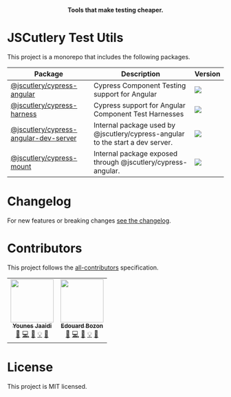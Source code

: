 <p align="center">
  <strong>Tools that make testing cheaper.</strong>
</p>

# JSCutlery Test Utils

This project is a monorepo that includes the following packages.

| Package                                                                        | Description                                                                    | Version                                                                    |
| ------------------------------------------------------------------------------ | ------------------------------------------------------------------------------ | -------------------------------------------------------------------------- |
| [@jscutlery/cypress-angular](./packages/cypress-angular)                       | Cypress Component Testing support for Angular                                  | <img src="https://badgen.net/npm/v/@jscutlery/cypress-angular">            |
| [@jscutlery/cypress-harness](./packages/cypress-harness)                       | Cypress support for Angular Component Test Harnesses                           | <img src="https://badgen.net/npm/v/@jscutlery/cypress-harness">            |
| [@jscutlery/cypress-angular-dev-server](./packages/cypress-angular-dev-server) | Internal package used by @jscutlery/cypress-angular to the start a dev server. | <img src="https://badgen.net/npm/v/@jscutlery/cypress-angular-dev-server"> |
| [@jscutlery/cypress-mount](./packages/cypress-mount)                           | Internal package exposed through @jscutlery/cypress-angular.                   | <img src="https://badgen.net/npm/v/@jscutlery/cypress-mount">              |

# Changelog

For new features or breaking changes [see the changelog](CHANGELOG.md).

# Contributors

This project follows the [all-contributors](https://github.com/all-contributors/all-contributors) specification.

<!-- ALL-CONTRIBUTORS-LIST:START - Do not remove or modify this section -->
<!-- prettier-ignore-start -->
<!-- markdownlint-disable -->
<table>
  <tr>
    <td align="center"><a href="https://marmicode.io/"><img src="https://avatars2.githubusercontent.com/u/2674658?v=4?s=100" width="100px;" alt=""/><br /><sub><b>Younes Jaaidi</b></sub></a><br /><a href="https://github.com/jscutlery/convoyr/issues?q=author%3Ayjaaidi" title="Bug reports">🐛</a> <a href="https://github.com/jscutlery/convoyr/commits?author=yjaaidi" title="Code">💻</a> <a href="https://github.com/jscutlery/convoyr/commits?author=yjaaidi" title="Documentation">📖</a> <a href="#example-yjaaidi" title="Examples">💡</a> <a href="#ideas-yjaaidi" title="Ideas, Planning, & Feedback">🤔</a></td>
    <td align="center"><a href="https://www.codamit.dev/"><img src="https://avatars0.githubusercontent.com/u/8522558?v=4?s=100" width="100px;" alt=""/><br /><sub><b>Edouard Bozon</b></sub></a><br /><a href="https://github.com/jscutlery/convoyr/issues?q=author%3Aedbzn" title="Bug reports">🐛</a> <a href="https://github.com/jscutlery/convoyr/commits?author=edbzn" title="Code">💻</a> <a href="https://github.com/jscutlery/convoyr/commits?author=edbzn" title="Documentation">📖</a> <a href="#example-edbzn" title="Examples">💡</a> <a href="#ideas-edbzn" title="Ideas, Planning, & Feedback">🤔</a></td>
  </tr>
</table>

<!-- markdownlint-restore -->
<!-- prettier-ignore-end -->

<!-- ALL-CONTRIBUTORS-LIST:END -->

# License

This project is MIT licensed.
